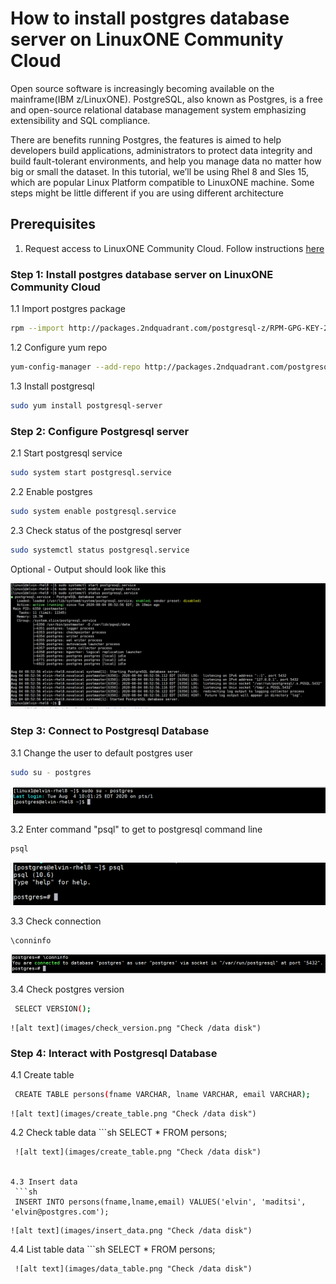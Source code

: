 # How to install postgres database server on LinuxONE Community Cloud
Open source software is increasingly becoming available on the mainframe(IBM z/LinuxONE). PostgreSQL, also known as Postgres, is a free and open-source relational database management system emphasizing extensibility and SQL compliance. 

There are benefits running Postgres, the features is aimed to help developers build applications, administrators to protect data integrity and build fault-tolerant environments, and help you manage data no matter how big or small the dataset.
In this tutorial, we’ll be using Rhel 8 and Sles 15, which are popular Linux Platform compatible to LinuxONE machine. Some steps might be little different if you are using different architecture

## Prerequisites
 1. Request access to LinuxONE Community Cloud. Follow instructions [here](https://github.com/Elvin94/LinuxONE-OSS-CC)


### Step 1: Install postgres database server on LinuxONE Community Cloud
   1.1 Import postgres package
   ```sh
   rpm --import http://packages.2ndquadrant.com/postgresql-z/RPM-GPG-KEY-2NDQ-RHEL7
   ```
    
   1.2 Configure yum repo
   ```sh
   yum-config-manager --add-repo http://packages.2ndquadrant.com/postgresql-z/yum/12/rhel7-s390x
   ```
   1.3 Install postgresql
   ```sh
   sudo yum install postgresql-server
   ```
   
   
   ### Step 2: Configure Postgresql server
   
   2.1 Start postgresql service
   ```sh
   sudo system start postgresql.service 
   ```
   2.2 Enable postgres
   ```sh
  sudo system enable postgresql.service 
   ```
   2.3 Check status of the postgresql server
   ```sh
   sudo systemctl status postgresql.service 
   ```
   
   Optional - Output should look like this
   
   ![alt text](images/configs.png "Check /data disk")
   
    
   ### Step 3: Connect to Postgresql Database
   
   3.1 Change the user to default postgres user
   ```sh
   sudo su - postgres 
   ```
   ![alt text](images/user_postgres.png "Check /data disk")
   
   3.2 Enter command "psql" to get to postgresql command line
   ```sh
   psql 
   ```
   ![alt text](images/psql.png "Check /data disk")
   
   3.3 Check connection
   ```sh
   \conninfo
   ```
   ![alt text](images/conninfo.png "Check /data disk")
    
   3.4 Check postgres version
   ```sh
    SELECT VERSION();
   ```
    ![alt text](images/check_version.png "Check /data disk")
   
   ### Step 4: Interact with Postgresql Database
   
   4.1 Create table
   ```sh
    CREATE TABLE persons(fname VARCHAR, lname VARCHAR, email VARCHAR);
   ```
    ![alt text](images/create_table.png "Check /data disk")
    
    
   
   4.2 Check table data
    ```sh
    SELECT * FROM persons;
   ```
    ![alt text](images/create_table.png "Check /data disk")
   
   
   4.3 Insert data
    ```sh
    INSERT INTO persons(fname,lname,email) VALUES('elvin', 'maditsi', 'elvin@postgres.com');
   ```
    ![alt text](images/insert_data.png "Check /data disk")
   
   
   4.4 List table data
     ```sh
    SELECT * FROM persons;
   ```
    ![alt text](images/data_table.png "Check /data disk")


